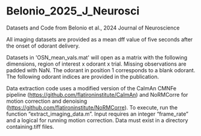 # Belonio_2025_J_Neurosci
Datasets and Code from Belonio et al., 2024 Journal of Neuroscience

All imaging datasets are provided as a mean dff value of five seconds after the onset of odorant delivery.

Datasets in 'OSN_mean_vals.mat' will open as a matrix with the following dimensions, region of interest x odorant x trial. Missing observations are padded with NaN. The odorant in position 1 corresponds to a blank odorant. The following odorant indices are provided in the publication.

Data extraction code uses a modified version of the CaImAn CMNFe pipeline (https://github.com/flatironinstitute/CaImAn) and NoRMCorre for motion correction and denoising (https://github.com/flatironinstitute/NoRMCorre). To execute, run the function “extract_imaging_data.m”. Input requires an integer “frame_rate” and a logical for running motion correction. Data must exist in a directory containing.tiff files.
